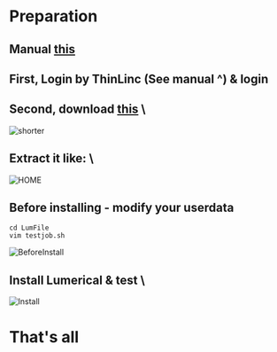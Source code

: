 # Preparation
## Manual [this](https://drive.google.com/file/d/1Dfvzk2XCij7xsMjAPPVNzH4izbnAWXy5/view?usp=sharing)
## First, Login by ThinLinc (See manual ^) & login
## Second, download [this](https://reurl.cc/mq1aQV) \
![shorter](https://imgur.com/sVCf2ur.jpg)
## Extract it like: \
![HOME](https://imgur.com/h6holw2.jpg)
## Before installing - modify your userdata
```
cd LumFile
vim testjob.sh
```
![BeforeInstall](https://imgur.com/n5LaMHe.jpg)
## Install Lumerical & test \
![Install](https://imgur.com/BQCLIBn.jpg)

# That's all
